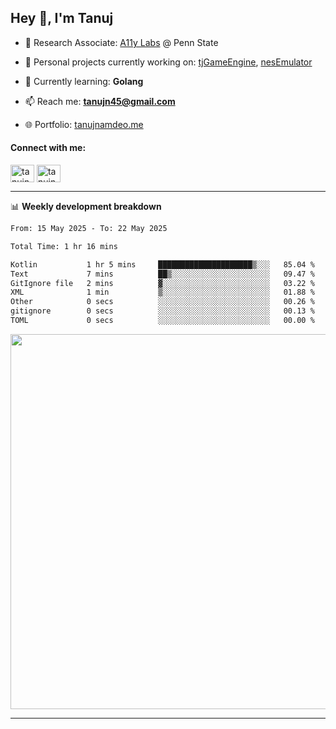 <h2>Hey 👋, I'm Tanuj</h2>

- 🔬 Research Associate: [A11y Labs](https://a11y.ist.psu.edu/) @ Penn State 

- 🔭 Personal projects currently working on: [tjGameEngine](https://github.com/tanujn45/tjGameEngine), [nesEmulator](https://github.com/tanujn45/nesEmulator)

- 🌱 Currently learning: **Golang**

- 📫 Reach me: **tanujn45@gmail.com**

- 🌐 Portfolio: [tanujnamdeo.me](https://tanujnamdeo.me/)

<h4 align="left">Connect with me:</h4>
<p align="left">
<a href="https://twitter.com/tanujn45" target="blank"><img align="center" src="https://raw.githubusercontent.com/rahuldkjain/github-profile-readme-generator/master/src/images/icons/Social/twitter.svg" alt="tanujn45" height="28" width="38" /></a>
<a href="https://linkedin.com/in/tanujn45" target="blank"><img align="center" src="https://raw.githubusercontent.com/rahuldkjain/github-profile-readme-generator/master/src/images/icons/Social/linked-in-alt.svg" alt="tanujn45" height="28" width="38" /></a>
</p>

-------

📊 **Weekly development breakdown**
<!--START_SECTION:waka-->

```txt
From: 15 May 2025 - To: 22 May 2025

Total Time: 1 hr 16 mins

Kotlin           1 hr 5 mins     █████████████████████▒░░░   85.04 %
Text             7 mins          ██▒░░░░░░░░░░░░░░░░░░░░░░   09.47 %
GitIgnore file   2 mins          ▓░░░░░░░░░░░░░░░░░░░░░░░░   03.22 %
XML              1 min           ▒░░░░░░░░░░░░░░░░░░░░░░░░   01.88 %
Other            0 secs          ░░░░░░░░░░░░░░░░░░░░░░░░░   00.26 %
gitignore        0 secs          ░░░░░░░░░░░░░░░░░░░░░░░░░   00.13 %
TOML             0 secs          ░░░░░░░░░░░░░░░░░░░░░░░░░   00.00 %
```

<!--END_SECTION:waka-->

<img src="https://wakatime.com/share/@018e9abd-1aa4-4aa6-9db7-5ca3b999e810/4650b67a-98aa-46b4-b598-3d8a2451f0df.svg" width="600"/>

-------
